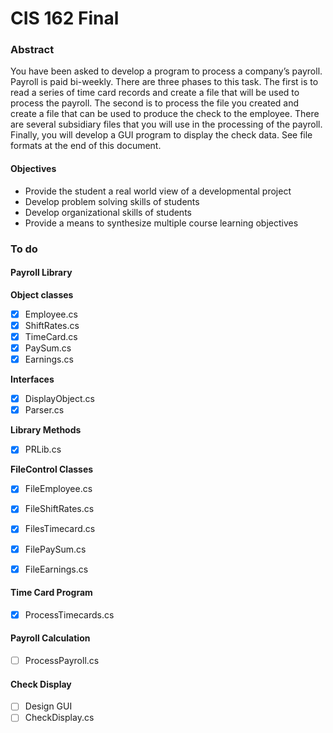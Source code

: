 # CIS 162 Final

### Abstract

You have been asked to develop a program to process a company’s payroll.   Payroll is paid bi-weekly.  There are three phases to this task.  The first is to read a series of time card records and create a file that will be used to process the payroll.  The second is to process the file you created and create a file that can be used to produce the check to the employee.  There are several subsidiary files that you will use in the processing of the payroll.  Finally, you will develop a GUI program to display the check data.  See file formats at the end of this document.

#### Objectives
*	Provide the student a real world view of a developmental project
* Develop problem solving skills of students
* Develop organizational skills of students
*	Provide a means to synthesize multiple course learning objectives

### To do
#### Payroll Library
**Object classes**
- [x] Employee.cs
- [x] ShiftRates.cs
- [x] TimeCard.cs
- [x] PaySum.cs
- [x] Earnings.cs

**Interfaces**
- [x] DisplayObject.cs
- [x] Parser.cs

**Library Methods**
- [x] PRLib.cs

**FileControl Classes**
- [x] FileEmployee.cs
- [x] FileShiftRates.cs
- [x] FilesTimecard.cs
- [x] FilePaySum.cs
- [x] FileEarnings.cs


 #### Time Card Program
 - [x] ProcessTimecards.cs


 #### Payroll Calculation
 - [ ] ProcessPayroll.cs


 #### Check Display
 - [ ] Design GUI
 - [ ] CheckDisplay.cs
